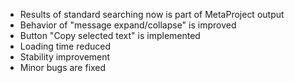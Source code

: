 - Results of standard searching now is part of MetaProject output
- Behavior of "message expand/collapse" is improved
- Button "Copy selected text" is implemented
- Loading time reduced
- Stability improvement
- Minor bugs are fixed